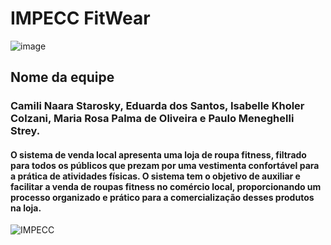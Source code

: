 # IMPECC FitWear

![image](https://github.com/santtoseduarda/IMPECC/assets/144947320/93814a21-7b43-43e1-8411-47aa228c3d93)

## Nome da equipe
### Camili Naara Starosky, Eduarda dos Santos, Isabelle Kholer Colzani, Maria Rosa Palma de Oliveira e Paulo Meneghelli Strey.

#### O sistema de venda local apresenta uma loja de roupa fitness, filtrado para todos os públicos que prezam por uma vestimenta confortável para a prática de atividades físicas. O sistema tem o objetivo de auxiliar e facilitar a venda de roupas fitness no comércio local, proporcionando um processo organizado e prático para a comercialização desses produtos na loja.

![IMPECC](https://github.com/santtoseduarda/IMPECC/assets/144947320/7f29e21a-39f2-4407-bd4c-9a653535be85)

